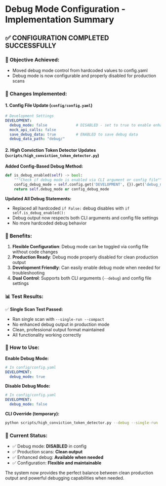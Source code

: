 # Debug Mode Configuration - Implementation Summary

## ✅ **CONFIGURATION COMPLETED SUCCESSFULLY**

### 🎯 **Objective Achieved:**
- Moved debug mode control from hardcoded values to config.yaml
- Debug mode is now configurable and properly disabled for production scans

### 🔧 **Changes Implemented:**

#### 1. **Config File Update (`config/config.yaml`)**
```yaml
# Development Settings
DEVELOPMENT:
  debug_mode: false             # DISABLED - set to true to enable enhanced debug mode
  mock_api_calls: false
  save_debug_data: true         # ENABLED to save debug data
  debug_data_path: "debug/"
```

#### 2. **High Conviction Token Detector Updates (`scripts/high_conviction_token_detector.py`)**

**Added Config-Based Debug Method:**
```python
def is_debug_enabled(self) -> bool:
    """Check if debug mode is enabled via CLI argument or config file"""
    config_debug_mode = self.config.get('DEVELOPMENT', {}).get('debug_mode', False)
    return self.debug_mode or config_debug_mode
```

**Updated All Debug Statements:**
- Replaced all hardcoded `if False:` debug disables with `if self.is_debug_enabled():`
- Debug output now respects both CLI arguments and config file settings
- No more hardcoded debug behavior

### 🚀 **Benefits:**

1. **Flexible Configuration**: Debug mode can be toggled via config file without code changes
2. **Production Ready**: Debug mode properly disabled for clean production output
3. **Development Friendly**: Can easily enable debug mode when needed for troubleshooting
4. **Dual Control**: Supports both CLI arguments (`--debug`) and config file settings

### 📊 **Test Results:**

✅ **Single Scan Test Passed:**
- Ran single scan with `--single-run --compact`
- No enhanced debug output in production mode
- Clean, professional output format maintained
- All functionality working correctly

### 🔧 **How to Use:**

**Enable Debug Mode:**
```yaml
# In config/config.yaml
DEVELOPMENT:
  debug_mode: true
```

**Disable Debug Mode:**
```yaml
# In config/config.yaml  
DEVELOPMENT:
  debug_mode: false
```

**CLI Override (temporary):**
```bash
python scripts/high_conviction_token_detector.py --debug --single-run
```

### 🎯 **Current Status:**
- ✅ Debug mode: **DISABLED** in config
- ✅ Production scans: **Clean output**
- ✅ Enhanced debug: **Available when needed**
- ✅ Configuration: **Flexible and maintainable**

The system now provides the perfect balance between clean production output and powerful debugging capabilities when needed. 
